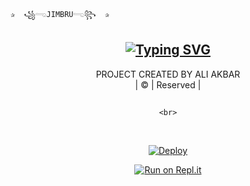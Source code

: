     ✰  ꧁𓂸JIMBRU𓂸꧂  ✰

<div align="center">

## [![Typing SVG](https://readme-typing-svg.herokuapp.com?font=Rockstar-ExtraBold&color=F33A6A&lines=Welcome+to+JIMBRU+WA+Bot+repo.;Created+by+Ali+Akbar;This+is+a+Bgm+stickerbot;With+more+features;Thanks+for+visiting+our+git)](https://git.io/typing-svg)

 </a>
</p>
<div align="center">
  <p align="center">

</p>
  <p align="center">

</p>
</div>
<p align="center">
PROJECT CREATED BY ALI AKBAR
    <br>
       | © |
        Reserved |
    <br> 
</p>

##
  
    <br>
<br>
 
</p>

[![Deploy](https://www.herokucdn.com/deploy/button.svg)](https://heroku.com/deploy?template=https://github.com/Luciferking1/Miss-Helenaa)



  
[![Run on Repl.it](https://repl.it/badge/github/quiec/whatsAlfa)](https://replit.com/@AmeenSer/Miss-helena?v=1)
  


